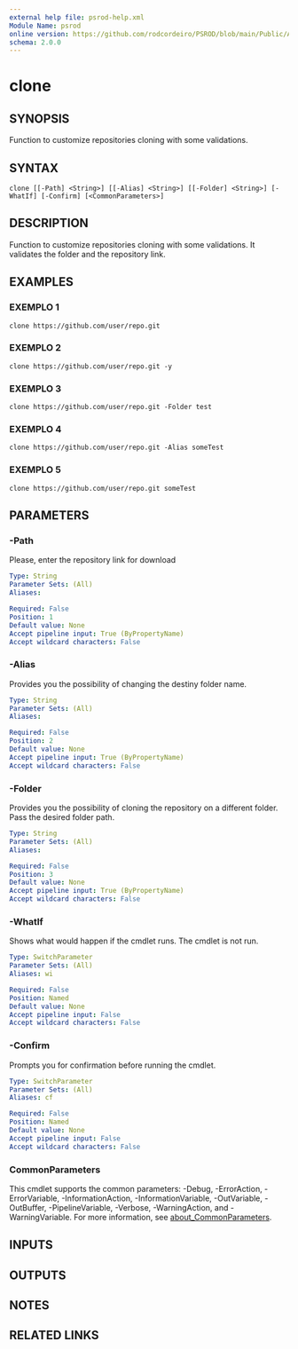 ```yaml
---
external help file: psrod-help.xml
Module Name: psrod
online version: https://github.com/rodcordeiro/PSROD/blob/main/Public/Authoral/CalcularSaida.ps1
schema: 2.0.0
---
```


# clone

## SYNOPSIS
Function to customize repositories cloning with some validations.

## SYNTAX

```
clone [[-Path] <String>] [[-Alias] <String>] [[-Folder] <String>] [-WhatIf] [-Confirm] [<CommonParameters>]
```

## DESCRIPTION
Function to customize repositories cloning with some validations.
It validates the folder and the repository link.

## EXAMPLES

### EXEMPLO 1
```
clone https://github.com/user/repo.git
```

### EXEMPLO 2
```
clone https://github.com/user/repo.git -y
```

### EXEMPLO 3
```
clone https://github.com/user/repo.git -Folder test
```

### EXEMPLO 4
```
clone https://github.com/user/repo.git -Alias someTest
```

### EXEMPLO 5
```
clone https://github.com/user/repo.git someTest
```

## PARAMETERS

### -Path
Please, enter the repository link for download

```yaml
Type: String
Parameter Sets: (All)
Aliases:

Required: False
Position: 1
Default value: None
Accept pipeline input: True (ByPropertyName)
Accept wildcard characters: False
```

### -Alias
Provides you the possibility of changing the destiny folder name.

```yaml
Type: String
Parameter Sets: (All)
Aliases:

Required: False
Position: 2
Default value: None
Accept pipeline input: True (ByPropertyName)
Accept wildcard characters: False
```

### -Folder
Provides you the possibility of cloning the repository on a different folder.
Pass the desired folder path.

```yaml
Type: String
Parameter Sets: (All)
Aliases:

Required: False
Position: 3
Default value: None
Accept pipeline input: True (ByPropertyName)
Accept wildcard characters: False
```

### -WhatIf
Shows what would happen if the cmdlet runs.
The cmdlet is not run.

```yaml
Type: SwitchParameter
Parameter Sets: (All)
Aliases: wi

Required: False
Position: Named
Default value: None
Accept pipeline input: False
Accept wildcard characters: False
```

### -Confirm
Prompts you for confirmation before running the cmdlet.

```yaml
Type: SwitchParameter
Parameter Sets: (All)
Aliases: cf

Required: False
Position: Named
Default value: None
Accept pipeline input: False
Accept wildcard characters: False
```

### CommonParameters
This cmdlet supports the common parameters: -Debug, -ErrorAction, -ErrorVariable, -InformationAction, -InformationVariable, -OutVariable, -OutBuffer, -PipelineVariable, -Verbose, -WarningAction, and -WarningVariable. For more information, see [about_CommonParameters](http://go.microsoft.com/fwlink/?LinkID=113216).

## INPUTS

## OUTPUTS

## NOTES

## RELATED LINKS
